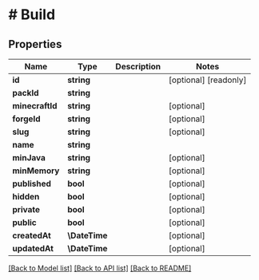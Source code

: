 # # Build

## Properties

Name | Type | Description | Notes
------------ | ------------- | ------------- | -------------
**id** | **string** |  | [optional] [readonly]
**packId** | **string** |  |
**minecraftId** | **string** |  | [optional]
**forgeId** | **string** |  | [optional]
**slug** | **string** |  | [optional]
**name** | **string** |  |
**minJava** | **string** |  | [optional]
**minMemory** | **string** |  | [optional]
**published** | **bool** |  | [optional]
**hidden** | **bool** |  | [optional]
**private** | **bool** |  | [optional]
**public** | **bool** |  | [optional]
**createdAt** | **\DateTime** |  | [optional]
**updatedAt** | **\DateTime** |  | [optional]

[[Back to Model list]](../../README.md#models) [[Back to API list]](../../README.md#endpoints) [[Back to README]](../../README.md)
